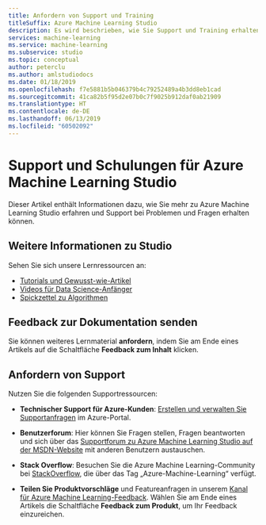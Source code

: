 ```yaml
---
title: Anfordern von Support und Training
titleSuffix: Azure Machine Learning Studio
description: Es wird beschrieben, wie Sie Support und Training erhalten und Feedback zu Azure Machine Learning Studio bereitstellen können.
services: machine-learning
ms.service: machine-learning
ms.subservice: studio
ms.topic: conceptual
author: peterclu
ms.author: amlstudiodocs
ms.date: 01/18/2019
ms.openlocfilehash: f7e5881b5b046379b4c79252489a4b3dd8eb1cad
ms.sourcegitcommit: 41ca82b5f95d2e07b0c7f9025b912daf0ab21909
ms.translationtype: HT
ms.contentlocale: de-DE
ms.lasthandoff: 06/13/2019
ms.locfileid: "60502092"
---
```

# <a name="get-support-and-training-for-azure-machine-learning-studio"></a>Support und Schulungen für Azure Machine Learning Studio

Dieser Artikel enthält Informationen dazu, wie Sie mehr zu Azure Machine Learning Studio erfahren und Support bei Problemen und Fragen erhalten können.

## <a name="learn-more-about-studio"></a>Weitere Informationen zu Studio

Sehen Sie sich unsere Lernressourcen an:
+ [Tutorials und Gewusst-wie-Artikel](../studio/index.yml) 
+ [Videos für Data Science-Anfänger](../studio/data-science-for-beginners-ask-a-question-you-can-answer-with-data.md) 
+ [Spickzettel zu Algorithmen](../studio/algorithm-cheat-sheet.md) 

## <a name="submit-doc-feedback"></a>Feedback zur Dokumentation senden

Sie können weiteres Lernmaterial **anfordern**, indem Sie am Ende eines Artikels auf die Schaltfläche **Feedback zum Inhalt** klicken.

## <a name="get-service-support"></a>Anfordern von Support

Nutzen Sie die folgenden Supportressourcen:

+ **Technischer Support für Azure-Kunden**: [Erstellen und verwalten Sie Supportanfragen](https://docs.microsoft.com/azure/azure-supportability/how-to-create-azure-support-request) im Azure-Portal.

+ **Benutzerforum**: Hier können Sie Fragen stellen, Fragen beantworten und sich über das [Supportforum zu Azure Machine Learning Studio auf der MSDN-Website](https://aka.ms/aml-forum-studio) mit anderen Benutzern austauschen.

+ **Stack Overflow**: Besuchen Sie die Azure Machine Learning-Community bei [StackOverflow](https://stackoverflow.com/questions/tagged/azure-machine-learning), die über das Tag „Azure-Machine-Learning“ verfügt.

+ **Teilen Sie Produktvorschläge** und Featureanfragen in unserem [Kanal für Azure Machine Learning-Feedback](https://feedback.azure.com/forums/257792-machine-learning). Wählen Sie am Ende eines Artikels die Schaltfläche **Feedback zum Produkt**, um Ihr Feedback einzureichen.
